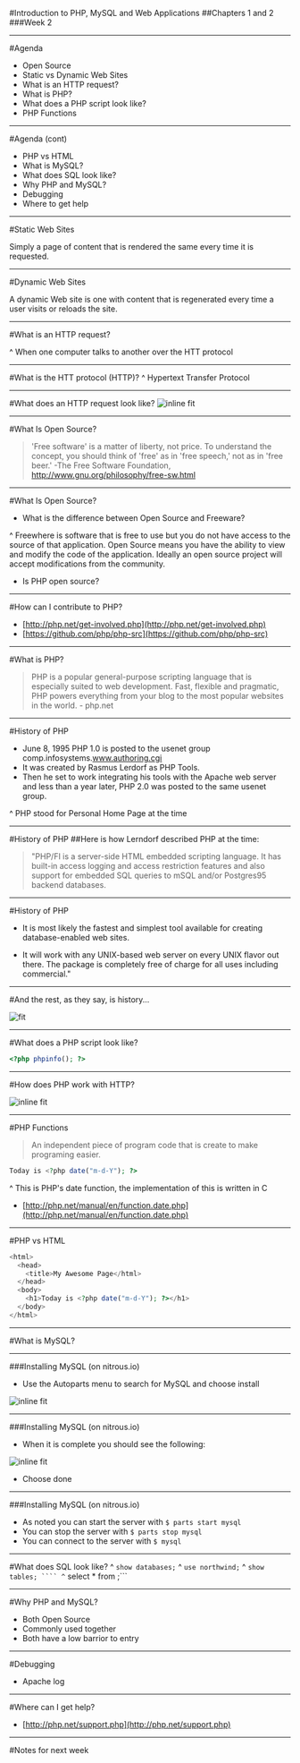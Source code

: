 #Introduction to PHP, MySQL and Web Applications
##Chapters 1 and 2
###Week 2

----
#Agenda 
* Open Source
* Static vs Dynamic Web Sites
* What is an HTTP request?
* What is PHP?
* What does a PHP script look like?
* PHP Functions

----
#Agenda (cont)
* PHP vs HTML
* What is MySQL?
* What does SQL look like?
* Why PHP and MySQL?
* Debugging
* Where to get help

---
#Static Web Sites

Simply a page of content that is rendered the same every time it is requested.

---
#Dynamic Web Sites

A dynamic Web site is one with content that is regenerated every time a user visits or reloads the site.

---
#What is an HTTP request?

^ When one computer talks to another over the HTT protocol 

---
#What is the HTT protocol (HTTP)?
^ Hypertext Transfer Protocol

---
#What does an HTTP request look like?
![inline fit](http://help.sap.com/static/saphelp_nwpi711/en/48/3a063a902131c3e10000000a42189d/ppt_img.gif)

---
#What Is Open Source?

> 'Free software' is a matter of liberty, not price. To understand the concept, you should think of 'free' as in 'free speech,' not as in 'free beer.'
  -The Free Software Foundation, http://www.gnu.org/philosophy/free-sw.html

---
#What Is Open Source?
* What is the difference between Open Source and Freeware? 

^ Freewhere is software that is free to use but you do not have access to the source of that application.  Open Source means you have the ability to view and modify the code of the application.  Ideally an open source project will accept modifications from the community.

* Is PHP open source?

---
#How can I contribute to PHP?
* [http://php.net/get-involved.php](http://php.net/get-involved.php)
* [https://github.com/php/php-src](https://github.com/php/php-src)

---
#What is PHP?
> PHP is a popular general-purpose scripting language that is especially suited to web development.
Fast, flexible and pragmatic, PHP powers everything from your blog to the most popular websites in the world. - php.net

---
#History of PHP
* June 8, 1995 PHP 1.0 is posted to the usenet group comp.infosystems.www.authoring.cgi
* It was created by Rasmus Lerdorf as PHP Tools.
* Then he set to work integrating his tools with the Apache web server and less than a year later, PHP 2.0 was posted to the same usenet group.

^ PHP stood for Personal Home Page at the time

---
#History of PHP
##Here is how Lerndorf described PHP at the time:
> "PHP/FI is a server-side HTML embedded scripting language. It has built-in access logging and access restriction features and also support for embedded SQL queries to mSQL and/or Postgres95 backend databases.

---
#History of PHP
* It is most likely the fastest and simplest tool available for creating database-enabled web sites.

* It will work with any UNIX-based web server on every UNIX flavor out there. The package is completely free of charge for all uses including commercial."

---
#And the rest, as they say, is history...

![fit](https://dl.dropboxusercontent.com/s/6sv291dt8qyh23z/2015-01-25%20at%202.21%20PM%202x.png?dl=0)

---
#What does a PHP script look like?
```php
<?php phpinfo(); ?>
```

---
#How does PHP work with HTTP?

![inline fit](http://www3.dcu.ie/~costelle/sites/default/files/phpnet4_0.png)

---
#PHP Functions
> An independent piece of program code that is create to make programing easier.

```php
Today is <?php date("m-d-Y"); ?>
```
^ This is PHP's date function, the implementation of this is written in C

* [http://php.net/manual/en/function.date.php](http://php.net/manual/en/function.date.php)

---
#PHP vs HTML
```php
<html>
  <head>
    <title>My Awesome Page</html>
  </head>
  <body>
    <h1>Today is <?php date("m-d-Y"); ?></h1>
  </body>
</html>
```

---
#What is MySQL?

---
###Installing MySQL (on nitrous.io)
* Use the Autoparts menu to search for MySQL and choose install

![inline fit](https://dl.dropboxusercontent.com/s/u1bye8731rnjc2s/2015-01-24%20at%202.28%20PM%202x.png?dl=0)


---
###Installing MySQL (on nitrous.io)
* When it is complete you should see the following:

![inline fit](https://dl.dropboxusercontent.com/s/0roui7h5k0to0w2/2015-01-24%20at%202.30%20PM%202x.png?dl=0_)

* Choose done

---
###Installing MySQL (on nitrous.io)
* As noted you can start the server with `$ parts start mysql`
* You can stop the server with `$ parts stop mysql`
* You can connect to the server with `$ mysql`

---
#What does SQL look like?
^ ``` show databases; ```
^ ``` use northwind; ```
^ ``` show tables; ````
^ ``` select * from ;```

---
#Why PHP and MySQL?
* Both Open Source
* Commonly used together
* Both have a low barrior to entry

---
#Debugging
* Apache log

---
#Where can I get help?
* [http://php.net/support.php](http://php.net/support.php)

---
#Notes for next week

